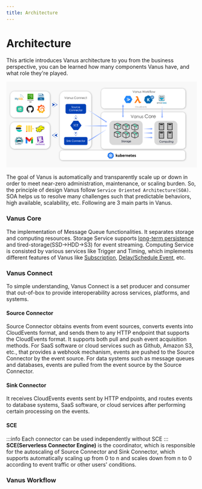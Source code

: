 ```yaml
---
title: Architecture
---
```

# Architecture

This article introduces Vanus architecture to you from the business perspective, you can be learned how many components
Vanus have, and what role they're played.

![vanus-architecture](images/arch.png)

The goal of Vanus is automatically and transparently scale up or down in order to meet near-zero administration,
maintenance, or scaling burden. So, the principle of design Vanus follow `Service Oriented Architecture(SOA)`.
SOA helps us to resolve many challenges such that predictable behaviors, high available, scalability, etc.
Following are 3 main parts in Vanus.

### Vanus Core

The implementation of Message Queue functionalities. It separates storage and computing resources. Storage Service
supports [long-term persistence](../concepts/eventbus.md#retention-policy) and tired-storage(SSD->HDD->S3) for event
streaming. Computing Service is consisted by various services like Trigger and Timing, which implements different
features of Vanus like [Subscription](../concepts/subscription.md), [Delay/Schedule Event](../concepts/special-messages.md), etc.

### Vanus Connect

To simple understanding, Vanus Connect is a set producer and consumer that out-of-box to provide interoperability
across services, platforms, and systems.

#### Source Connector

Source Connector obtains events from event sources, converts events into CloudEvents format, and sends them to any
HTTP endpoint that supports the CloudEvents format. It supports both pull and push event acquisition methods.
For SaaS software or cloud services such as Github, Amazon S3, etc., that provides a webhook mechanism, events are
pushed to the Source Connector by the event source. For data systems such as message queues and databases, events are
pulled from the event source by the Source Connector.

#### Sink Connector

It receives CloudEvents events sent by HTTP endpoints, and routes events to database systems, SaaS software, or cloud
services after performing certain processing on the events.

#### SCE
:::info
Each connector can be used independently without SCE
:::
**SCE(Serverless Connector Engine)** is the coordinator, which is responsible for the autoscaling of Source Connector and 
Sink Connector, which supports automatically scaling up from 0 to n and scales down from n to 0 according to event 
traffic or other users' conditions.

### Vanus Workflow
